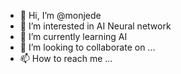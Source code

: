 - 👋 Hi, I’m @monjede
- 👀 I’m interested in AI Neural network 
- 🌱 I’m currently learning AI
- 💞️ I’m looking to collaborate on ...
- 📫 How to reach me ...

<!---
monjede/monjede is a ✨ special ✨ repository because its `README.md` (this file) appears on your GitHub profile.
You can click the Preview link to take a look at your changes.
--->
